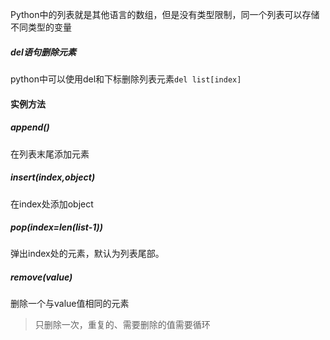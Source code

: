 Python中的列表就是其他语言的数组，但是没有类型限制，同一个列表可以存储不同类型的变量
##### del语句删除元素
python中可以使用del和下标删除列表元素`del list[index]`
#### 实例方法
##### append()
在列表末尾添加元素
##### insert(index,object)
在index处添加object
##### pop(index=len(list-1))
弹出index处的元素，默认为列表尾部。
##### remove(value)
删除一个与value值相同的元素
>	只删除一次，重复的、需要删除的值需要循环

